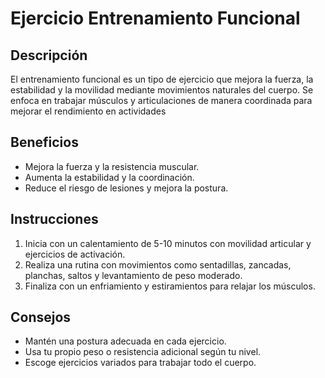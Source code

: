 # Ejercicio Entrenamiento Funcional

## Descripción
El entrenamiento funcional es un tipo de ejercicio que mejora la fuerza, la estabilidad y la movilidad mediante movimientos naturales del cuerpo. Se enfoca en trabajar músculos y articulaciones de manera coordinada para mejorar el rendimiento en actividades

## Beneficios
- Mejora la fuerza y la resistencia muscular.
- Aumenta la estabilidad y la coordinación.
- Reduce el riesgo de lesiones y mejora la postura.

## Instrucciones
1. Inicia con un calentamiento de 5-10 minutos con movilidad articular y ejercicios de activación.
2. Realiza una rutina con movimientos como sentadillas, zancadas, planchas, saltos y levantamiento de peso moderado.
3. Finaliza con un enfriamiento y estiramientos para relajar los músculos.

## Consejos
- Mantén una postura adecuada en cada ejercicio.
- Usa tu propio peso o resistencia adicional según tu nivel.
- Escoge ejercicios variados para trabajar todo el cuerpo.

